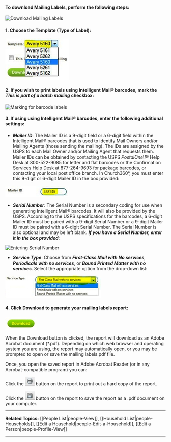 #### To download Mailing Labels, perform the following steps:

![Download Mailing
Labels](Mailing_Labels_01.JPG "Download Mailing Labels")

#### 1. Choose the Template (Type of Label):

![Choose type of label](Mailing_Labels_02.JPG "Choose type of label")

#### 2. If you wish to print labels using Intelligent Mail® barcodes, mark the *This is part of a batch mailing* checkbox:

![Marking for barcode
labels](Mailing_Labels_03.JPG "Marking for barcode labels")

#### 3. If using using Intelligent Mail® barcodes, enter the following additional settings:

-   ***Mailer ID***: The Mailer ID is a 9-digit field or a 6-digit field
    within the Intelligent Mail® barcodes that is used to identify Mail
    Owners and/or Mailing Agents (those sending the mailing). The IDs
    are assigned by the USPS to each Mail Owner and/or Mailing Agent
    that requests them. Mailer IDs can be obtained by contacting the
    USPS *PostalOne\\!*® Help Desk at 800-522-9085 for letter and flat
    barcodes or the Confirmation Services Help Desk at 877-264-9693 for
    package barcodes, or contacting your local post office branch. In
    Church360°, you must enter this 9-digit or 6-digit Mailer ID in the
    box provided:

![Entering Mailer ID](Mailing_Labels_04.JPG "Entering Mailer ID")

-   ***Serial Number***: The Serial Number is a secondary coding for use
    when generating Intelligent Mail® barcodes. It will also be
    provided by the USPS. According to the USPS specifications for the
    barcodes, a 6-digit Mailer ID must be paired with a 9-digit Serial
    Number or a 9-digit Mailer ID must be paired with a 6-digit Serial
    Number. The Serial Number is also optional and may be left blank.
    ***If you have a Serial Number, enter it in the box provided***:

![Entering Serial
Number](Mailing_Labels_05.JPG "Entering Serial Number")

-   ***Service Type***: Choose from ***First-Class Mail with No
    services***, ***Periodicals with no services***, or ***Bound Printed
    Matter with no services***. Select the appropriate option from the
    drop-down list:

![Select Service Type](Mailing_Labels_06.JPG "Select Service Type")

#### 4. Click Download to generate your mailing labels report:

![Download](Mailing_Labels_07.JPG "Download")

When the Download button is clicked, the report will download as an
Adobe Acrobat document (\*.pdf). Depending on which web browser and
operating system you are using, the report may automatically open, or
you may be prompted to open or save the mailing labels.pdf file.

Once, you open the saved report in Adobe Acrobat Reader (or in any
Acrobat-compatible program) you can:

Click the ![link=](Printer_icon.JPG "link=") button on the report to
print out a hard copy of the report.

Click the ![link=](Save_icon.JPG "link=") button on the report to save
the report as a .pdf document on your computer.

* * * * *

**Related Topics:** [[People List|people-View]], [[Household
List|people-Households]], [[Edit a
Household|people-Edit-a-Household]], [[Edit a
Person|people-Profile-View]]

* * * * *
